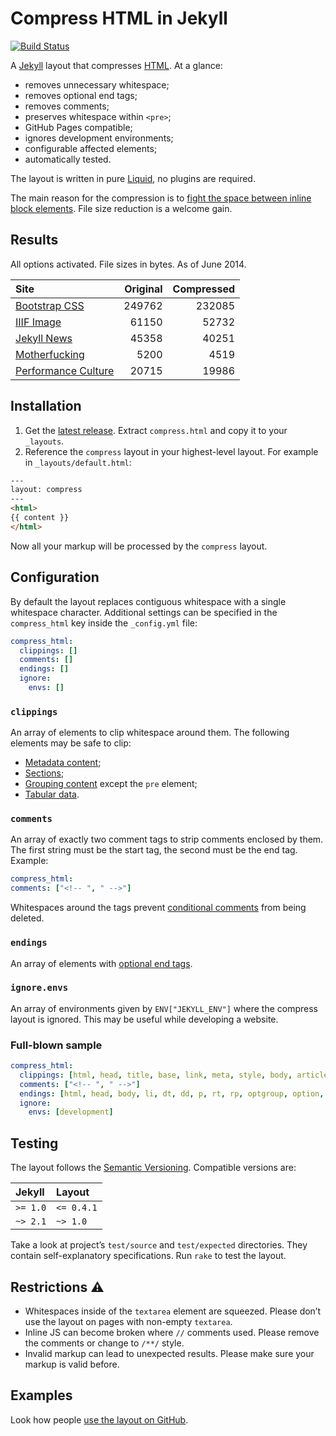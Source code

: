 Compress HTML in Jekyll
====================

[![Build Status](https://travis-ci.org/penibelst/jekyll-compress-html.svg?branch=master)](https://travis-ci.org/penibelst/jekyll-compress-html)

A [Jekyll][0] layout that compresses [HTML][html-spec]. At a glance:

* removes unnecessary whitespace;
* removes optional end tags;
* removes comments;
* preserves whitespace within `<pre>`;
* GitHub Pages compatible;
* ignores development environments;
* configurable affected elements;
* automatically tested.

The layout is written in pure [Liquid][2], no plugins are required.

The main reason for the compression is to [fight the space between inline block elements][3]. File size reduction is a welcome gain.

## Results

All options activated. File sizes in bytes. As of June 2014.

| Site | Original | Compressed |
| :--- | -------: | ---------: |
| [Bootstrap CSS][11] | 249762 | 232085 |
| [IIIF Image][14] | 61150 | 52732 |
| [Jekyll News][12] | 45358 | 40251 |
| [Mother&shy;fucking][13] | 5200 | 4519 |
| [Performance Culture][15] | 20715 | 19986 |

## Installation

1. Get the [latest release][4]. Extract `compress.html` and copy it to your `_layouts`.
1. Reference the `compress` layout in your highest-level layout. For example in `_layouts/default.html`:

  ```html
---
layout: compress
---
<html>
{{ content }}
</html>
```

Now all your markup will be processed by the `compress` layout.

## Configuration

By default the layout replaces contiguous whitespace with a single whitespace character. Additional settings can be specified in the `compress_html` key inside the `_config.yml` file:

```yaml
compress_html:
  clippings: []
  comments: []
  endings: []
  ignore:
    envs: []
```

### `clippings`

An array of elements to clip whitespace around them. The following elements may be safe to clip:

* [Metadata content][html-semantics];
* [Sections][html-semantics];
* [Grouping content][html-semantics] except the `pre` element;
* [Tabular data][html-tabular].

### `comments`

An array of exactly two comment tags to strip comments enclosed by them. The first string must be the start tag, the second must be the end tag. Example:

  ```yaml
compress_html:
  comments: ["<!-- ", " -->"]
```

Whitespaces around the tags prevent [conditional comments][cond] from being deleted.

### `endings`

An array of elements with [optional end tags][html-syntax].

### `ignore.envs`

An array of environments given by `ENV["JEKYLL_ENV"]` where the compress layout is ignored. This may be useful while developing a website.

### Full-blown sample

```yaml
compress_html:
  clippings: [html, head, title, base, link, meta, style, body, article, section, nav, aside, h1, h2, h3, h4, h5, h6, hgroup, header, footer, address, p, hr, blockquote, ol, ul, li, dl, dt, dd, figure, figcaption, main, div, table, caption, colgroup, col, tbody, thead, tfoot, tr, td, th
  comments: ["<!-- ", " -->"]
  endings: [html, head, body, li, dt, dd, p, rt, rp, optgroup, option, colgroup, caption, thead, tbody, tfoot, tr, td, th]
  ignore:
    envs: [development]
```

## Testing

The layout follows the [Semantic Versioning][semver]. Compatible versions are:

Jekyll    | Layout
:-----    | :-----
`>= 1.0`  | `<= 0.4.1`
`~> 2.1`  | `~> 1.0`

Take a look at project’s `test/source` and `test/expected` directories. They contain self-explanatory specifications. Run `rake` to test the layout.

## Restrictions :warning:

* Whitespaces inside of the `textarea` element are squeezed. Please don’t use the layout on pages with non-empty `textarea`.
* Inline JS can become broken where `//` comments used. Please remove the comments or change to `/**/` style.
* Invalid markup can lead to unexpected results. Please make sure your markup is valid before.

## Examples

Look how people [use the layout on GitHub][10].

[0]: http://jekyllrb.com/
[html-spec]: https://html.spec.whatwg.org/
[2]: http://docs.shopify.com/themes/liquid-documentation/basics
[3]: http://css-tricks.com/fighting-the-space-between-inline-block-elements/
[4]: https://github.com/penibelst/jekyll-compress-html/releases/latest
[html-semantics]: https://html.spec.whatwg.org/multipage/semantics.html
[html-syntax]: https://html.spec.whatwg.org/multipage/syntax.html
[html-tabular]: https://html.spec.whatwg.org/multipage/tables.html
[10]: https://github.com/search?l=html&o=desc&q=jekyll-compress-html+path%3A_layouts&s=indexed&type=Code
[11]: http://getbootstrap.com/css/
[12]: http://jekyllrb.com/news/
[13]: http://motherfuckingwebsite.com/
[14]: http://iiif.io/api/image/2.0/
[15]: http://calendar.perfplanet.com/2012/creating-a-performance-culture/
[cond]: http://msdn.microsoft.com/en-us/library/ms537512.aspx
[semver]: http://semver.org/
